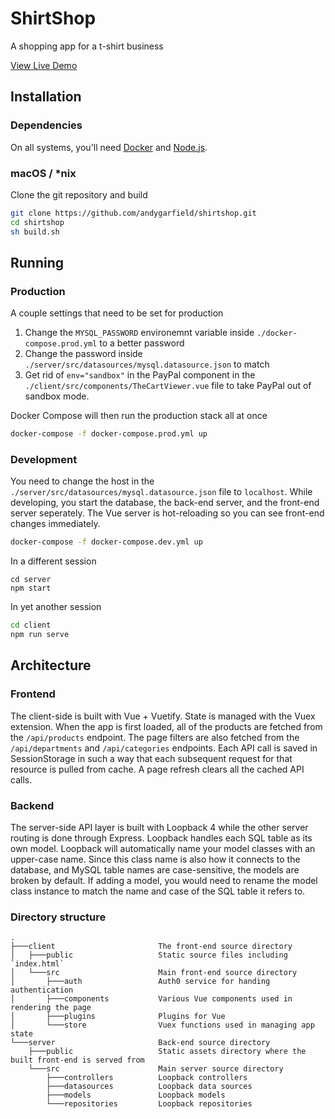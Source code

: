# ShirtShop
A shopping app for a t-shirt business

[View Live Demo](http://andygarfield.me/)

## Installation
### Dependencies
On all systems, you'll need [Docker](https://www.docker.com) and [Node.js](https://nodejs.org).

### macOS / *nix
Clone the git repository and build
```bash
git clone https://github.com/andygarfield/shirtshop.git
cd shirtshop
sh build.sh
```

## Running
### Production
A couple settings that need to be set for production
1. Change the `MYSQL_PASSWORD` environemnt variable inside `./docker-compose.prod.yml` to a better password
2. Change the password inside `./server/src/datasources/mysql.datasource.json` to match
3. Get rid of `env="sandbox"` in the PayPal component in the `./client/src/components/TheCartViewer.vue` file to take PayPal out of sandbox mode.

Docker Compose will then run the production stack all at once
```bash
docker-compose -f docker-compose.prod.yml up
```

### Development
You need to change the host in the `./server/src/datasources/mysql.datasource.json` file to `localhost`. While developing, you start the database, the back-end server, and the front-end server seperately. The Vue server is hot-reloading so you can see front-end changes immediately.
```bash
docker-compose -f docker-compose.dev.yml up
```
In a different session
```
cd server
npm start
```
In yet another session
```bash
cd client
npm run serve
```

## Architecture
### Frontend
The client-side is built with Vue + Vuetify. State is managed with the Vuex extension. When the app is first loaded, all of the products are fetched from the `/api/products` endpoint. The page filters are also fetched from the `/api/departments` and `/api/categories` endpoints. Each API call is saved in SessionStorage in such a way that each subsequent request for that resource is pulled from cache. A page refresh clears all the cached API calls.

### Backend
The server-side API layer is built with Loopback 4 while the other server routing is done through Express. Loopback handles each SQL table as its own model. Loopback will automatically name your model classes with an upper-case name. Since this class name is also how it connects to the database, and MySQL table names are case-sensitive, the models are broken by default. If adding a model, you would need to rename the model class instance to match the name and case of the SQL table it refers to.

### Directory structure
```
.
├───client                       The front-end source directory
│   ├───public                   Static source files including `index.html`
│   └───src                      Main front-end source directory
│       ├───auth                 Auth0 service for handing authentication
│       ├───components           Various Vue components used in rendering the page
│       ├───plugins              Plugins for Vue
│       └───store                Vuex functions used in managing app state
└───server                       Back-end source directory
    ├───public                   Static assets directory where the built front-end is served from
    └───src                      Main server source directory
        ├───controllers          Loopback controllers
        ├───datasources          Loopback data sources
        ├───models               Loopback models
        └───repositories         Loopback repositories
```
